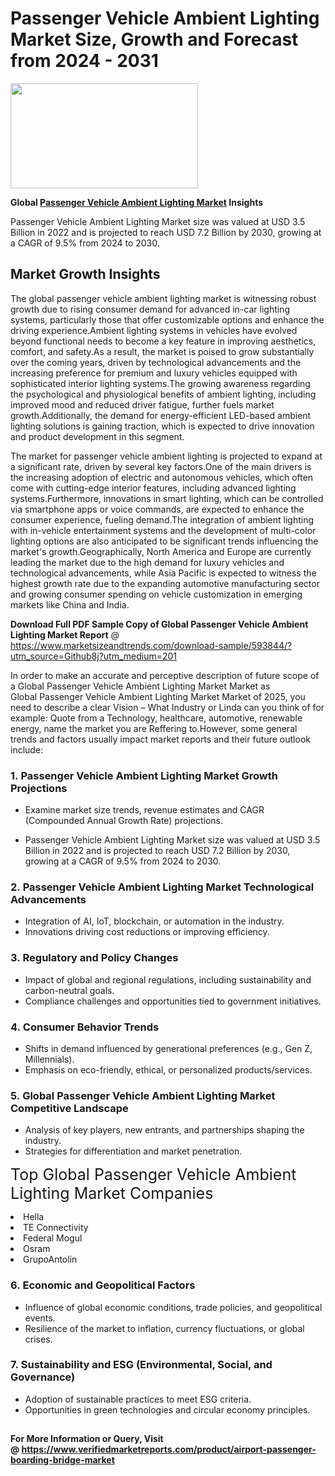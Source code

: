<H1>Passenger Vehicle Ambient Lighting Market Size, Growth and Forecast from 2024 - 2031</H1><img class="aligncenter size-medium wp-image-584254" src="https://thirdeyenews.in/wp-content/uploads/2024/09/Global-Market-Research-300x168.jpeg" alt="" width="300" height="168" /><p><strong>Global&nbsp;<a href="https://www.marketsizeandtrends.com/download-sample/593844/?utm_source=Github8j?utm_medium=201">Passenger Vehicle Ambient Lighting Market</a> Insights</strong></p><p>Passenger Vehicle Ambient Lighting Market size was valued at USD 3.5 Billion in 2022 and is projected to reach USD 7.2 Billion by 2030, growing at a CAGR of 9.5% from 2024 to 2030.</p><p><h2>Market Growth Insights</h2> <p>The global passenger vehicle ambient lighting market is witnessing robust growth due to rising consumer demand for advanced in-car lighting systems, particularly those that offer customizable options and enhance the driving experience.Ambient lighting systems in vehicles have evolved beyond functional needs to become a key feature in improving aesthetics, comfort, and safety.As a result, the market is poised to grow substantially over the coming years, driven by technological advancements and the increasing preference for premium and luxury vehicles equipped with sophisticated interior lighting systems.The growing awareness regarding the psychological and physiological benefits of ambient lighting, including improved mood and reduced driver fatigue, further fuels market growth.Additionally, the demand for energy-efficient LED-based ambient lighting solutions is gaining traction, which is expected to drive innovation and product development in this segment.</p> <p>The market for passenger vehicle ambient lighting is projected to expand at a significant rate, driven by several key factors.One of the main drivers is the increasing adoption of electric and autonomous vehicles, which often come with cutting-edge interior features, including advanced lighting systems.Furthermore, innovations in smart lighting, which can be controlled via smartphone apps or voice commands, are expected to enhance the consumer experience, fueling demand.The integration of ambient lighting with in-vehicle entertainment systems and the development of multi-color lighting options are also anticipated to be significant trends influencing the market's growth.Geographically, North America and Europe are currently leading the market due to the high demand for luxury vehicles and technological advancements, while Asia Pacific is expected to witness the highest growth rate due to the expanding automotive manufacturing sector and growing consumer spending on vehicle customization in emerging markets like China and India.</p> <p><span class=""><strong>Download Full PDF Sample Copy of Global Passenger Vehicle Ambient Lighting Market Report</strong> @ <a href="https://www.marketsizeandtrends.com/download-sample/593844/?utm_source=Github8j?utm_medium=201" target="_blank">https://www.marketsizeandtrends.com/download-sample/593844/?utm_source=Github8j?utm_medium=201</a></span></p><p>In order to make an accurate and perceptive description of future scope of a Global&nbsp;Passenger Vehicle Ambient Lighting Market Market as Global&nbsp;Passenger Vehicle Ambient Lighting Market Market of 2025, you need to describe a clear Vision &ndash; What Industry or Linda can you think of for example: Quote from a Technology, healthcare, automotive, renewable energy, name the market you are Reffering to.However, some general trends and factors usually impact market reports and their future outlook include:</p><h3>1.&nbsp;<strong>Passenger Vehicle Ambient Lighting Market Growth Projections</strong></h3><ul><li>Examine market size trends, revenue estimates and CAGR (Compounded Annual Growth Rate) projections.</li><li><p>Passenger Vehicle Ambient Lighting Market size was valued at USD 3.5 Billion in 2022 and is projected to reach USD 7.2 Billion by 2030, growing at a CAGR of 9.5% from 2024 to 2030.</p></li></ul><h3>2.&nbsp;<strong>Passenger Vehicle Ambient Lighting Market Technological Advancements</strong></h3><ul><li>Integration of AI, IoT, blockchain, or automation in the industry.</li><li>Innovations driving cost reductions or improving efficiency.</li></ul><h3>3.&nbsp;<strong>Regulatory and Policy Changes</strong></h3><ul><li>Impact of global and regional regulations, including sustainability and carbon-neutral goals.</li><li>Compliance challenges and opportunities tied to government initiatives.</li></ul><h3>4.&nbsp;<strong>Consumer Behavior Trends</strong></h3><ul><li>Shifts in demand influenced by generational preferences (e.g., Gen Z, Millennials).</li><li>Emphasis on eco-friendly, ethical, or personalized products/services.</li></ul><h3>5.&nbsp;<strong>Global Passenger Vehicle Ambient Lighting Market Competitive Landscape</strong></h3><ul><li>Analysis of key players, new entrants, and partnerships shaping the industry.</li><li>Strategies for differentiation and market penetration.</li></ul><p data-pm-slice="1 1 []"><span style="color: inherit; font-family: inherit; font-size: 25px;">Top Global Passenger Vehicle Ambient Lighting Market Companies</span></p><div class="" data-test-id=""><p><li>Hella</li><li> TE Connectivity</li><li> Federal Mogul</li><li> Osram</li><li> GrupoAntolin</li></p></div><h3>6.&nbsp;<strong>Economic and Geopolitical Factors</strong></h3><ul><li>Influence of global economic conditions, trade policies, and geopolitical events.</li><li>Resilience of the market to inflation, currency fluctuations, or global crises.</li></ul><h3>7.&nbsp;<strong>Sustainability and ESG (Environmental, Social, and Governance)</strong></h3><ul><li>Adoption of sustainable practices to meet ESG criteria.</li><li>Opportunities in green technologies and circular economy principles.</li></ul><h2><strong style="font-size: 14px;">For More Information or Query, Visit @&nbsp;</strong><a style="background-color: #ffffff; font-size: 14px;" href="https://www.marketsizeandtrends.com/report/passenger-vehicle-ambient-lighting-market/" target="_blank">https://www.verifiedmarketreports.com/product/airport-passenger-boarding-bridge-market</a></h2>